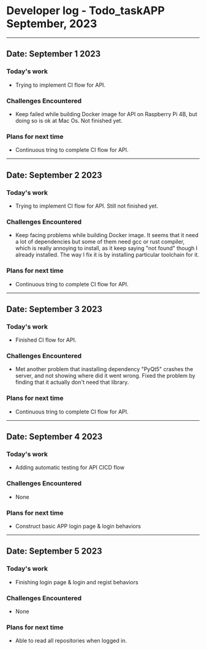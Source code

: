 # Developer log - Todo_taskAPP September, 2023
---
## Date: September 1 2023
### Today's work
- Trying to implement CI flow for API.
### Challenges Encountered
- Keep failed while building Docker image for API on Raspberry Pi 4B, but doing so is ok at Mac Os. Not finished yet.
### Plans for next time
- Continuous tring to complete CI flow for API.
---
## Date: September 2 2023
### Today's work
- Trying to implement CI flow for API. Still not finished yet.
### Challenges Encountered
- Keep facing problems while building Docker image. It seems that it need a lot of dependencies but some of them need gcc or rust compiler, which is really annoying to install, as it keep saying "not found" though I already installed. The way I fix it is by installing particular toolchain for it.
### Plans for next time
- Continuous tring to complete CI flow for API.
---
## Date: September 3 2023
### Today's work
- Finished CI flow for API.
### Challenges Encountered
- Met another problem that inastalling dependency "PyQt5" crashes the server, and not showing where did it went wrong. Fixed the problem by finding that it actually don't need that library.
### Plans for next time
- Continuous tring to complete CI flow for API.
---
## Date: September 4 2023
### Today's work
- Adding automatic testing for API CICD flow
### Challenges Encountered
- None
### Plans for next time
- Construct basic APP login page & login behaviors
---
## Date: September 5 2023
### Today's work
- Finishing login page & login and regist behaviors
### Challenges Encountered
- None
### Plans for next time
- Able to read all repositories when logged in.